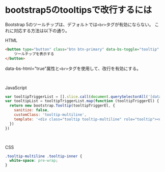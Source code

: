 # bootstrap5のtooltipsで改行するには

Bootstrap 5のツールチップは、デフォルトでは`<br>`タグが有効にならない。
これに対応する方法は以下の通り。

HTML
```html
<button type="button" class="btn btn-primary" data-bs-toggle="tooltip" data-bs-html="true" title="ライン1<br>ライン2">
    ツールチップを表示する
</button>
```

data-bs-html="true"属性と`<br>`タグを使用して、改行を有効にする。

<br>

JavaScript

```js
var tooltipTriggerList = [].slice.call(document.querySelectorAll('[data-bs-toggle="tooltip"]'))
var tooltipList = tooltipTriggerList.map(function (tooltipTriggerEl) {
  return new bootstrap.Tooltip(tooltipTriggerEl, {
    sanitize: false,
    customClass: 'tooltip-multiline',
    template: '<div class="tooltip tooltip-multiline" role="tooltip"><div class="tooltip-arrow"></div><div class="tooltip-inner"></div></div>'
  })
})
```
<br>

CSS
```css
.tooltip-multiline .tooltip-inner {
  white-space: pre-wrap;
}
```

